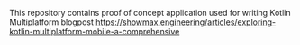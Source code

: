 This repository contains proof of concept application used for writing Kotlin Multiplatform blogpost https://showmax.engineering/articles/exploring-kotlin-multiplatform-mobile-a-comprehensive